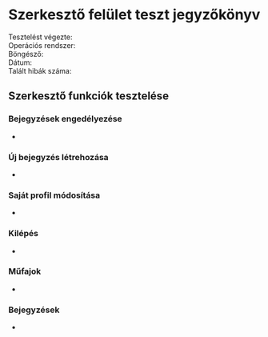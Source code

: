 # Szerkesztő felület teszt jegyzőkönyv
Tesztelést végezte:     
Operációs rendszer:	     
Böngésző:     
Dátum:   
Talált hibák száma:     

## Szerkesztő funkciók tesztelése

### Bejegyzések engedélyezése
+

### Új bejegyzés létrehozása
+

### Saját profil módosítása
+

### Kilépés
+

### Műfajok
+

### Bejegyzések
+

